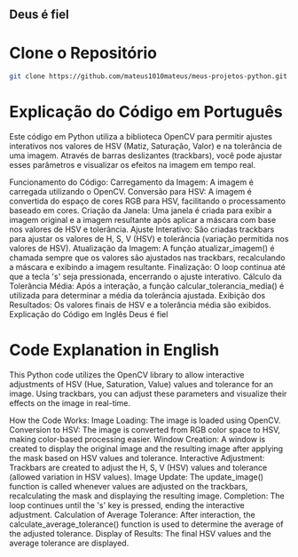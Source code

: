 ## Deus é fiel

# Clone o Repositório

```bash
git clone https://github.com/mateus1010mateus/meus-projetos-python.git
```


# Explicação do Código em Português

Este código em Python utiliza a biblioteca OpenCV para permitir ajustes interativos nos valores de HSV (Matiz, Saturação, Valor) e na tolerância de uma imagem. Através de barras deslizantes (trackbars), você pode ajustar esses parâmetros e visualizar os efeitos na imagem em tempo real.

Funcionamento do Código:
Carregamento da Imagem: A imagem é carregada utilizando o OpenCV.
Conversão para HSV: A imagem é convertida do espaço de cores RGB para HSV, facilitando o processamento baseado em cores.
Criação da Janela: Uma janela é criada para exibir a imagem original e a imagem resultante após aplicar a máscara com base nos valores de HSV e tolerância.
Ajuste Interativo: São criadas trackbars para ajustar os valores de H, S, V (HSV) e tolerância (variação permitida nos valores de HSV).
Atualização da Imagem: A função atualizar_imagem() é chamada sempre que os valores são ajustados nas trackbars, recalculando a máscara e exibindo a imagem resultante.
Finalização: O loop continua até que a tecla 's' seja pressionada, encerrando o ajuste interativo.
Cálculo da Tolerância Média: Após a interação, a função calcular_tolerancia_media() é utilizada para determinar a média da tolerância ajustada.
Exibição dos Resultados: Os valores finais de HSV e a tolerância média são exibidos.
Explicação do Código em Inglês
Deus é fiel

# Code Explanation in English

This Python code utilizes the OpenCV library to allow interactive adjustments of HSV (Hue, Saturation, Value) values and tolerance for an image. Using trackbars, you can adjust these parameters and visualize their effects on the image in real-time.

How the Code Works:
Image Loading: The image is loaded using OpenCV.
Conversion to HSV: The image is converted from RGB color space to HSV, making color-based processing easier.
Window Creation: A window is created to display the original image and the resulting image after applying the mask based on HSV values and tolerance.
Interactive Adjustment: Trackbars are created to adjust the H, S, V (HSV) values and tolerance (allowed variation in HSV values).
Image Update: The update_image() function is called whenever values are adjusted on the trackbars, recalculating the mask and displaying the resulting image.
Completion: The loop continues until the 's' key is pressed, ending the interactive adjustment.
Calculation of Average Tolerance: After interaction, the calculate_average_tolerance() function is used to determine the average of the adjusted tolerance.
Display of Results: The final HSV values and the average tolerance are displayed.

